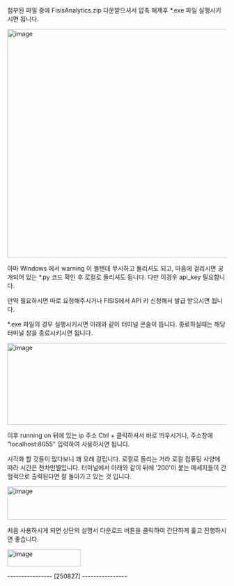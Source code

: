 첨부된 파일 중에 FisisAnalytics.zip 다운받으셔서 압축 해제후 *.exe 파일 실행시키시면 됩니다. 

<img width="1142" height="524" alt="image" src="https://github.com/user-attachments/assets/8f398380-2221-4134-8c64-fcb6305e84e9" />

아마 Windows 에서 warning 이 뜰텐데 무시하고 돌리셔도 되고, 마음에 걸리시면 공개되어 있는 *.py 코드 확인 후 로컬로 돌리셔도 됩니다. 다만 이경우 api_key 필요합니다. 

만약 필요하시면 따로 요청해주시거나 FISIS에서 API 키 신청해서 발급 받으시면 됩니다.

*.exe 파일의 경우 실행시키시면 아래와 같이 터미널 콘솔이 뜹니다. 종료하실때는 해당 터미널 창을 종료시키시면 됩니다.

<img width="1442" height="187" alt="image" src="https://github.com/user-attachments/assets/3ba797a9-035a-4579-bb7c-b65c490561d3" />


이후 running on 뒤에 있는 ip 주소 Ctrl + 클릭하셔서 바로 띄우시거나, 주소창에 "localhost:8055" 입력하여 사용하시면 됩니다.

시각화 할 것들이 많다보니 꽤 오래 걸립니다. 로컬로 돌리는 거라 로컬 컴퓨팅 사양에 따라 시간은 천차만별입니다. 터미널에서 아래와 같이 뒤에 '200'이 붙는 메세지들이 간헐적으로 출력된다면 잘 돌아가고 있는 것 입니다.

<img width="1417" height="76" alt="image" src="https://github.com/user-attachments/assets/0f17ea7c-1cb0-4427-8bc3-355cc7499a56" />

처음 사용하시게 되면 상단의 설명서 다운로드 버튼을 클릭하여 간단하게 훑고 진행하시면 좋습니다.

<img width="169" height="39" alt="image" src="https://github.com/user-attachments/assets/cb85ee9a-bcf5-4088-adde-728a406cd6bb" />

---------------- [250827] ----------------
